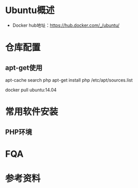 # Ubuntu概述
- Docker hub地址：https://hub.docker.com/_/ubuntu/

# 仓库配置
## apt-get使用
apt-cache search php
apt-get install php
/etc/apt/sources.list

docker pull ubuntu:14.04


# 常用软件安装
## PHP环境

# FQA
# 参考资料

